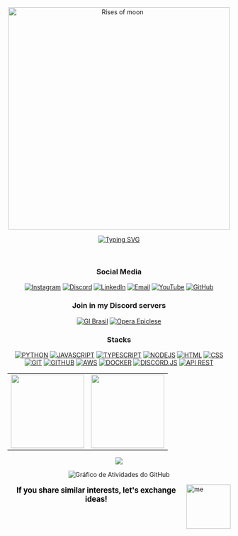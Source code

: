<div align="center">
  <img src="https://i.imgur.com/zGDf2zH.png" width="500" alt="Rises of moon">
</div>

<div align="center">

[![Typing SVG](https://readme-typing-svg.herokuapp.com/?color=000000&size=35&center=true&vCenter=true&width=1000&lines=Welcome,+My+name+is+Ryan+Rodrigues!;Bem+vindo,+Meu+Nome+é+Ryan+Rodrigues!&color=FFFFFF)](https://git.io/typing-svg)

</div>

<br>

<div align="center">
  
  <h3>Social Media</h3>

  [![Instagram](https://img.shields.io/badge/Instagram-000000?style=for-the-badge&logo=instagram&logoColor=white)](https://instagram.com/ryan.ditko)
  [![Discord](https://img.shields.io/badge/Discord-000000?style=for-the-badge&logo=discord&logoColor=white)](https://discord.gg/eWkcKYKCc4)
  [![LinkedIn](https://img.shields.io/badge/LinkedIn-000000?style=for-the-badge&logo=linkedin&logoColor=white)](https://www.linkedin.com/in/ryan-rodrigues-592a27313)
  [![Email](https://img.shields.io/badge/Email-000000?style=for-the-badge&logo=gmail&logoColor=white)](mailto:yryurodriguess@gmail.com)
  [![YouTube](https://img.shields.io/badge/Youtube-000000?style=for-the-badge&logo=youtube&logoColor=white)](https://www.youtube.com/@Ryanditko)
  [![GitHub](https://img.shields.io/badge/Github-000000?style=for-the-badge&logo=github&logoColor=white)](https://github.com/Ryanditko)


  <h3>Join in my Discord servers</h3>

  [![GI Brasil](https://cardzera.audibert.dev/api/748720691645251716?backgroundColor=000000&buttonColor=ffffff&buttonTextColor=000000&infoColor=ffffff&nameColor=ffffff&borderRadius=10&titleLen=24&elipsis=false&t={timestamp})](https://discord.gg/gibrasil)
  [![Opera Epiclese](https://cardzera.audibert.dev/api/996403908530405406?backgroundColor=000000&buttonColor=ffffff&buttonTextColor=000000&infoColor=ffffff&nameColor=ffffff&borderRadius=10&titleLen=24&elipsis=false&t={timestamp})](https://discord.gg/operaepiclese)


  <h3>Stacks</h3>

  [![PYTHON](https://img.shields.io/badge/python-000000?style=for-the-badge&logo=python&logoColor=white)]()
  [![JAVASCRIPT](https://img.shields.io/badge/javascript-000000?style=for-the-badge&logo=javascript&logoColor=white)]()
  [![TYPESCRIPT](https://img.shields.io/badge/typescript-000000?style=for-the-badge&logo=typescript&logoColor=white)]()
  [![NODEJS](https://img.shields.io/badge/node.js-000000?style=for-the-badge&logo=node.js&logoColor=white)]()
  [![HTML](https://img.shields.io/badge/html-000000?style=for-the-badge&logo=html5&logoColor=white)]()
  [![CSS](https://img.shields.io/badge/css-000000?style=for-the-badge&logo=css3&logoColor=white)]()
  [![GIT](https://img.shields.io/badge/git-000000?style=for-the-badge&logo=git&logoColor=white)]()
  [![GITHUB](https://img.shields.io/badge/github-000000?style=for-the-badge&logo=github&logoColor=white)]()
  [![AWS](https://img.shields.io/badge/aws-000000?style=for-the-badge&logo=amazonwebservices&logoColor=white)]()
  [![DOCKER](https://img.shields.io/badge/docker-000000?style=for-the-badge&logo=docker&logoColor=white)]()
  [![DISCORD.JS](https://img.shields.io/badge/discord.js-000000?style=for-the-badge&logo=discord&logoColor=white)]()
  [![API REST](https://img.shields.io/badge/api_rest-000000?style=for-the-badge&logo=postman&logoColor=white)]()


  <table>
    <tr>
      <td>
        <img src="https://github-readme-stats.vercel.app/api?username=Ryanditko&theme=dark&hide_border=false&include_all_commits=true&count_private=true&show_icons=true&bg_color=000000&title_color=FFFFFF&text_color=FFFFFF&icon_color=FFFFFF&hide=contribs" height="165"/>
      </td>
      <td>
        <img src="https://github-readme-stats.vercel.app/api/top-langs/?username=Ryanditko&layout=compact&theme=dark&hide_border=false&bg_color=000000&title_color=FFFFFF&text_color=FFFFFF" height="165"/>
      </td>
    </tr>
  </table>

  <img src="https://github-profile-trophy.vercel.app/?username=Ryanditko&theme=onedark&no-frame=true&no-bg=true&margin-w=10&title=FFFFFF&text=FFFFFF" />

  ![Gráfico de Atividades do GitHub](https://github-readme-activity-graph.vercel.app/graph?username=Ryanditko&theme=github-compact&bg_color=000000&color=FFFFFF&line=FFFFFF&point=FFFFFF&area=true&hide_border=true)

</div>

<img align="right" src="https://i.imgur.com/M88ww3B.png" alt="me" style="min-width: 100px; max-width: 100px; width: 100px;">

<div align="center">
  <p style="font-size: 1.2em; color: #000000;">
    <strong>If you share similar interests, let's exchange ideas!</strong>
  </p>
</div>
